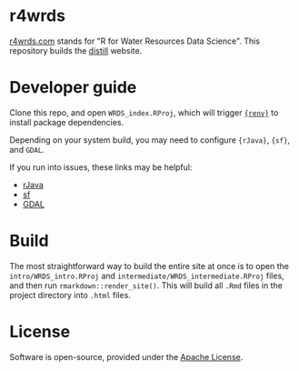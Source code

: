 # r4wrds

[r4wrds.com](r4wrds.com) stands for "R for Water Resources Data Science". This repository builds the [distill](https://rstudio.github.io/distill/) website.  


# Developer guide

Clone this repo, and open `WRDS_index.RProj`, which will trigger [`{renv}`](https://rstudio.github.io/renv/articles/collaborating.html) to install package dependencies. 

Depending on your system build, you may need to configure `{rJava}`, `{sf}`, and `GDAL`. 

If you run into issues, these links may be helpful:

* [rJava](https://github.com/rstudio/rstudio/issues/2254#issuecomment-418830716)
* [sf](https://r-spatial.github.io/sf/#installing)
* [GDAL](https://r-spatial.github.io/sf/#macos)


# Build

The most straightforward way to build the entire site at once is to open the `intro/WRDS_intro.RProj` and `intermediate/WRDS_intermediate.RProj` files, and then run `rmarkdown::render_site()`. This will build all `.Rmd` files in the project directory into `.html` files. 

# License

Software is open-source, provided under the [Apache License](https://www.apache.org/licenses/LICENSE-2.0).

